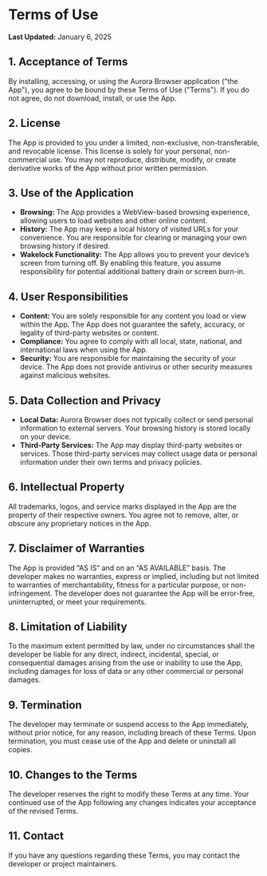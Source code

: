 # Terms of Use

**Last Updated:** January 6, 2025

## 1. Acceptance of Terms
By installing, accessing, or using the Aurora Browser application ("the App"), you agree to be bound by these Terms of Use ("Terms"). If you do not agree, do not download, install, or use the App.

## 2. License
The App is provided to you under a limited, non-exclusive, non-transferable, and revocable license. This license is solely for your personal, non-commercial use. You may not reproduce, distribute, modify, or create derivative works of the App without prior written permission.

## 3. Use of the Application
- **Browsing:** The App provides a WebView-based browsing experience, allowing users to load websites and other online content.
- **History:** The App may keep a local history of visited URLs for your convenience. You are responsible for clearing or managing your own browsing history if desired.
- **Wakelock Functionality:** The App allows you to prevent your device’s screen from turning off. By enabling this feature, you assume responsibility for potential additional battery drain or screen burn-in.

## 4. User Responsibilities
- **Content:** You are solely responsible for any content you load or view within the App. The App does not guarantee the safety, accuracy, or legality of third-party websites or content.
- **Compliance:** You agree to comply with all local, state, national, and international laws when using the App.
- **Security:** You are responsible for maintaining the security of your device. The App does not provide antivirus or other security measures against malicious websites.

## 5. Data Collection and Privacy
- **Local Data:** Aurora Browser does not typically collect or send personal information to external servers. Your browsing history is stored locally on your device.
- **Third-Party Services:** The App may display third-party websites or services. Those third-party services may collect usage data or personal information under their own terms and privacy policies.

## 6. Intellectual Property
All trademarks, logos, and service marks displayed in the App are the property of their respective owners. You agree not to remove, alter, or obscure any proprietary notices in the App.

## 7. Disclaimer of Warranties
The App is provided “AS IS” and on an “AS AVAILABLE” basis. The developer makes no warranties, express or implied, including but not limited to warranties of merchantability, fitness for a particular purpose, or non-infringement. The developer does not guarantee the App will be error-free, uninterrupted, or meet your requirements.

## 8. Limitation of Liability
To the maximum extent permitted by law, under no circumstances shall the developer be liable for any direct, indirect, incidental, special, or consequential damages arising from the use or inability to use the App, including damages for loss of data or any other commercial or personal damages.

## 9. Termination
The developer may terminate or suspend access to the App immediately, without prior notice, for any reason, including breach of these Terms. Upon termination, you must cease use of the App and delete or uninstall all copies.

## 10. Changes to the Terms
The developer reserves the right to modify these Terms at any time. Your continued use of the App following any changes indicates your acceptance of the revised Terms.

## 11. Contact
If you have any questions regarding these Terms, you may contact the developer or project maintainers.
